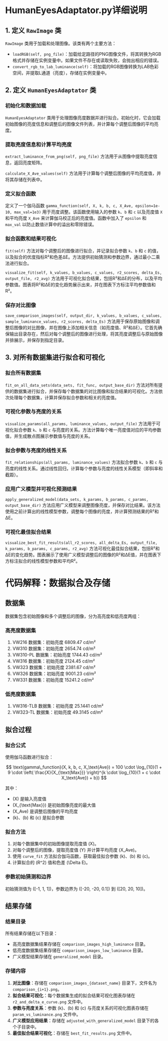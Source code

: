 # HumanEyesAdaptator.py详细说明

## 1. 定义 `RawImage` 类

`RawImage` 类用于加载和处理图像。该类有两个主要方法：

- `loadRGB(self, png_file)`：加载给定路径的PNG图像文件，将其转换为RGB格式并存储在实例变量中。如果文件不存在或读取失败，会抛出相应的错误。
- `convert_rgb_to_lab_luminance(self)`：将加载的RGB图像转换为LAB色彩空间，并提取L通道（亮度），存储在实例变量中。

## 2. 定义 `HumanEyesAdaptator` 类

### 初始化和数据加载

`HumanEyesAdaptator` 类用于处理图像亮度数据并进行拟合。初始化时，它会加载初始图像的亮度信息和调整后的图像文件列表，并计算每个调整后图像的平均亮度。

### 提取亮度信息和计算平均亮度

`extract_luminance_from_png(self, png_file)` 方法用于从图像中提取亮度信息，返回亮度矩阵。

`calculate_X_Ave_values(self)` 方法用于计算每个调整后图像的平均亮度值，并将其存储在列表中。

### 定义拟合函数

定义了一个伽马函数 `gamma_function(self, X, k, b, c, X_Ave, epsilon=1e-10, max_val=1e3)` 用于亮度调整。该函数使用输入的参数 `k`、`b` 和 `c` 以及亮度值 `X` 和平均亮度 `X_Ave` 来计算伽马校正后的亮度值。函数中加入了 `epsilon` 和 `max_val` 以防止数值计算中的溢出和零除错误。

### 拟合函数和结果可视化

`fit(self)` 方法对每个调整后的图像进行拟合，并记录拟合参数 `k`、`b` 和 `c` 的值，以及拟合的优度指标R²和色差ΔE。方法提供初始猜测和参数边界，通过最小二乘法进行拟合。

`visualize_fit(self, k_values, b_values, c_values, r2_scores, delta_Es, output_file, r2_avg)` 方法用于可视化拟合结果，包括R²和ΔE的分布，以及平均参数值。图表将R²和ΔE的变化趋势展示出来，并在图表下方标注平均参数值和R²。

### 保存对比图像

`save_comparison_images(self, output_dir, k_values, b_values, c_values, sample_luminance_values, r2_scores, delta_Es)` 方法用于保存原始图像和调整后图像的对比图像，并在图像上添加相关信息（如亮度值、R²和ΔE）。它首先确保输出目录存在，然后对每个调整后的图像进行处理，将其亮度调整后与原始图像并排展示，并保存到指定目录。

## 3. 对所有数据集进行拟合和可视化

### 拟合所有数据集

`fit_on_all_data_sets(data_sets, fit_func, output_base_dir)` 方法对所有提供的数据集进行拟合，并保存每个数据集的对比图像和拟合结果的可视化。方法依次处理每个数据集，计算并保存拟合参数和相关的亮度值。

### 可视化参数与亮度的关系

`visualize_params(all_params, luminance_values, output_file)` 方法用于可视化拟合参数 `k`、`b` 和 `c` 与亮度的关系。方法计算每个唯一亮度值对应的平均参数值，并生成散点图展示参数值与亮度的关系。

### 拟合参数与亮度的线性关系

`fit_relationships(all_params, luminance_values)` 方法拟合参数 `k`、`b` 和 `c` 与亮度的线性关系。通过线性回归，计算每个参数与亮度的线性关系模型（即斜率和截距）。

### 应用广义模型并可视化预测结果

`apply_generalized_model(data_sets, k_params, b_params, c_params, output_base_dir)` 方法应用广义模型来调整图像亮度，并保存对比结果。该方法使用之前计算出的线性模型参数，调整每个图像的亮度，并计算预测结果的R²和ΔE。

### 可视化最佳拟合结果

`visualize_best_fit_results(all_r2_scores, all_delta_Es, output_file, k_params, b_params, c_params, r2_avg)` 方法可视化最佳拟合结果，包括R²和ΔE的变化趋势。图表展示了使用广义模型调整后的图像的R²和ΔE值，并在图表下方标注拟合的线性模型参数和平均R²。

# 代码解释：数据拟合及存储

## 数据集

数据集包含初始图像和多个调整后的图像，分为高亮度和低亮度两组：

### 高亮度数据集
1. VW216 数据集：初始亮度 6809.47 cd/m²
2. VW310 数据集：初始亮度 2654.74 cd/m²
3. VW310-PL 数据集：初始亮度 1744.43 cd/m²
4. VW316 数据集：初始亮度 2124.45 cd/m²
5. VW323 数据集：初始亮度 2381.67 cd/m²
6. VW326 数据集：初始亮度 9001.23 cd/m²
7. VW331 数据集：初始亮度 15241.2 cd/m²

### 低亮度数据集
1. VW316-TLB 数据集：初始亮度 25.1441 cd/m²
2. VW323-TL 数据集：初始亮度 49.3145 cd/m²

## 拟合过程

### 拟合公式

使用伽马函数进行拟合：

$$
\text{gamma\_function}(X, k, b, c, X_\text{Ave}) = 100 \cdot \log_{10}(1 + 9 \cdot \left( \frac{X}{X_{\text{Max}}} \right)^{k \cdot \log_{10}(1 + c \cdot X_\text{Ave}) + b})
$$

其中：
- \(X\) 是输入亮度值
- \(X_{\text{Max}}\) 是初始图像亮度的最大值
- \(X_Ave\) 是调整后图像的平均亮度
- \(k\)、\(b\) 和 \(c\) 是拟合参数

### 拟合方法

1. 对每个数据集中的初始图像提取亮度值 \(X\)。
2. 对每个调整后的图像，提取亮度值 \(Y\) 并计算平均亮度 \(X_Ave\)。
3. 使用 `curve_fit` 方法拟合伽马函数，获取最佳拟合参数 \(k\)、\(b\) 和 \(c\)。
4. 计算拟合的 \(R^2\) 值和色差 \(\Delta E\)。

### 参数初始猜测和边界

初始猜测值为 \([-1, 1, 1]\)，参数边界为 \([-20, -20, 0.1]\) 到 \([20, 20, 10]\)。

## 结果存储

### 结果目录

所有结果存储在以下目录：
- 高亮度数据集结果存储在 `comparison_images_high_luminance` 目录。
- 低亮度数据集结果存储在 `comparison_images_low_luminance` 目录。
- 广义模型结果存储在 `generalized_model` 目录。

### 存储内容

1. **对比图像**：存储在 `comparison_images_{dataset_name}` 目录下，文件名为 `comparison_{i+1}.png`。
2. **拟合结果可视化**：每个数据集生成的拟合结果可视化图表存储在 `r2_and_delta_e_curve.png` 文件中。
3. **参数与亮度关系**：参数 \(k\)、\(b\) 和 \(c\) 与亮度关系的可视化图表存储在 `param_vs_luminance.png` 文件中。
4. **广义模型应用结果**：存储在 `adjusted_with_generalized_model` 目录下的各个子目录中。
5. **最佳拟合结果可视化**：存储在 `best_fit_results.png` 文件中。